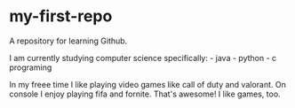 # my-first-repo
A repository for learning Github.

I am currently studying computer science specifically:
      - java
      - python
      - c programing

In my freee time I like playing video games like call of duty and valorant. On console I enjoy playing fifa and fornite. 
That's awesome!  I like games, too.
